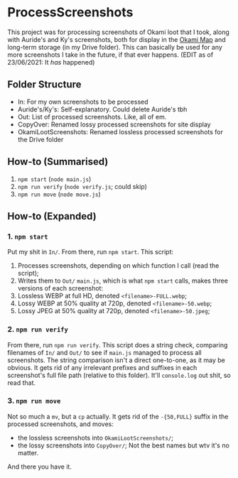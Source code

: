 # ProcessScreenshots

This project was for processing screenshots of Okami loot that I took, along with Auride's and Ky's screenshots, both for display in the [Okami Map](https://dshepsis.github.io/OkamiMap) and long-term storage (in my Drive folder). This can basically be used for any more screenshots I take in the future, if that ever happens. (EDIT as of 23/06/2021: It _has_ happened)

## Folder Structure
- In: For my own screenshots to be processed
- Auride's/Ky's: Self-explanatory. Could delete Auride's tbh
- Out: List of processed screenshots. Like, all of em.
- CopyOver: Renamed lossy processed screenshots for site display
- OkamiLootScreenshots: Renamed lossless processed screenshots for the Drive folder

## How-to (Summarised)
1. `npm start` (`node main.js`)
1. `npm run verify` (`node verify.js`; could skip)
1. `npm run move` (`node move.js`)

## How-to (Expanded)
### 1. `npm start`
Put my shit in `In/`. From there, run `npm start`. This script:
1. Processes screenshots, depending on which function I call (read the script);
1. Writes them to `Out/`
`main.js`, which is what `npm start` calls, makes three versions of each screenshot:
1. Lossless WEBP at full HD, denoted `<filename>-FULL.webp`;
1. Lossy WEBP at 50% quality at 720p, denoted `<filename>-50.webp`;
1. Lossy JPEG at 50% quality at 720p, denoted `<filename>-50.jpeg`;

### 2. `npm run verify`
From there, run `npm run verify`. This script does a string check, comparing filenames of `In/` and `Out/` to see if `main.js` managed to process all screenshots. The string comparison isn't a direct one-to-one, as it may be obvious. It gets rid of any irrelevant prefixes and suffixes in each screenshot's full file path (relative to this folder). It'll `console.log` out shit, so read that.

### 3. `npm run move`
Not so much a `mv`, but a `cp` actually. It gets rid of the `-{50,FULL}` suffix in the processed screenshots, and moves:
- the lossless screenshots into `OkamiLootScreenshots/`;
- the lossy screenshots into `CopyOver/`;
Not the best names but wtv it's no matter.

And there you have it.
